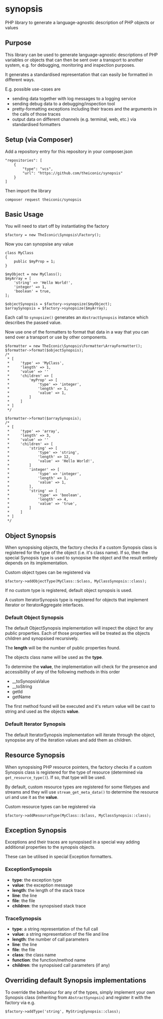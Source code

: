 # synopsis
PHP library to generate a language-agnostic description of PHP objects or values

## Purpose
This library can be used to generate language-agnostic descriptions of
PHP variables or objects that can then be sent over a transport to
another system, e.g. for debugging, monitoring and inspection purposes.

It generates a standardised representation that can easily be formatted
in different ways.

E.g. possible use-cases are
- sending data together with log messages to a logging service
- sending debug data to a debugging/inspection tool
- pretty-formatting exceptions including their traces and the arguments in the calls of those traces
- output data on different channels (e.g. terminal, web, etc.) via standardised formatters

## Setup (via Composer)
Add a repository entry for this repository in your composer.json
```$json
"repositories": [
    {
        "type": "vcs",
        "url": "https://github.com/theiconic/synopsis"
    }
]
```
Then import the library
```$bash
composer request theiconic/synopsis
```
## Basic Usage
You will need to start off by instantiating the factory
```$php
$factory = new TheIconic\Synopsis\Factory();
```
Now you can synopsise any value
```$php
class MyClass
{
    public $myProp = 1;
}

$myObject = new MyClass();
$myArray = [
    'string' => 'Hello World!',
    'integer' => 1,
    'boolean' = true,
];

$objectSynopsis = $factory->synopsize($myObject);
$arraySynopsis = $factory->synopsize($myArray);
```
Each call to `synopsize()` generates an `AbstractSynopsis`
instance which describes the passed value.

Now use one of the formatters to format that data in a way
that you can send over a transport or use by other components.
```$php
$formatter = new TheIconic\Synopsis\Formatter\ArrayFormatter();
$formatter->format($objectSynopsis);
/*
 * [
 *     'type' => 'MyClass',
 *     'length' => 1,
 *     'value' => ''
 *     'children' => [
 *         'myProp' => [
 *             'type' => 'integer',
 *             'length' => 1,
 *             'value' => 1,
 *         ]
 *     ]
 * ]
 */
 
$formatter->format($arraySynopsis);
/*
 * [
 *     'type' => 'array',
 *     'length' => 3,
 *     'value' => ''
 *     'children' => [
 *         'string' => [
 *             'type' => 'string',
 *             'length' => 12,
 *             'value' => 'Hello World!',
 *         ]
 *         'integer' => [
 *             'type' => 'integer',
 *             'length' => 1,
 *             'value' => 1,
 *         ],
 *         'string' => [
 *             'type' => 'boolean',
 *             'length' => 4,
 *             'value' => 'true',
 *         ]
 *     ]
 * ]
 */
```

## Object Synopsis
When synopsising objects, the factory checks if a custom
Synopsis class is registered for the type of the object (i.e. it's class name).
If so, then the special Synopsis type is used to synopsise the
object and the result entirely depends on its implementation.

Custom object types can be registered via
```$php
$factory->addObjectType(MyClass::$class, MyClassSynopsis::class);
```

If no custom type is registered, default object synopsis is used.

A custom IteratorSynopsis type is registered for objects that implement
Iterator or IteratorAggregate interfaces.

### Default Object Synopsis
The default ObjectSynopsis implementation will inspect the object
for any public properties. Each of those properties will be
treated as the objects children and synopsised recursively.

The **length** will be the number of public properties found.

The objects class name will be used as the **type**.

To determine the **value**, the implementation will check for the
presence and accessibility of any of the following methods in this order
- __toSynopsisValue
- __toString
- getId
- getName

The first method found will be executed and it's return value will
be cast to string and used as the objects **value**.

### Default Iterator Synopsis
The default IteratorSynopsis implementation will iterate through
the object, synopsise any of the iteration values and add them as
children.

## Resource Synopsis
When synopsising PHP resource pointers, the factory checks if a custom
Synopsis class is registered for the type of resource (determined via `get_resource_type()`).
If so, that type will be used.

By default, custom resource types are registered for some filetypes
and streams and they will use `stream_get_meta_data()` to determine
the resource uri and use it as the **value**.

Custom resource types can be registered via
```$php
$factory->addResourceType(MyClass::$class, MyClassSynopsis::class);
```

## Exception Synopsis
Exceptions and their traces are synopsised in a special way
adding additional properties to the synopsis objects.

These can be utilised in special Exception formatters.

### ExceptionSynopsis
- **type**: the exception type
- **value**: the exception message
- **length**: the length of the stack trace
- **line**: the line
- **file**: the file
- **children**: the synopsised stack trace

### TraceSynopsis
- **type**: a string representation of the full call
- **value**: a string representation of the file and line
- **length**: the number of call parameters
- **line**: the line
- **file**: the file
- **class**: the class name
- **function**: the function/method name
- **children**: the synopsised call parameters (if any)

## Overriding default Synopsis implementations
To override the behaviour for any of the types, simply implement
your own Synopsis class (inheriting from `AbstractSynopsis`) and
register it with the factory via e.g.
```$php
$factory->addType('string', MyStringSynopsis::class);
```